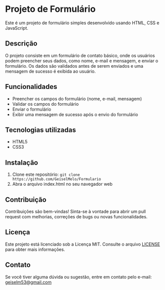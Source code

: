 # Projeto de Formulário

Este é um projeto de formulário simples desenvolvido usando HTML, CSS e JavaScript.

## Descrição

O projeto consiste em um formulário de contato básico, onde os usuários podem preencher seus dados, como nome, e-mail e mensagem, 
e enviar o formulário.
Os dados são validados antes de serem enviados e uma mensagem de sucesso é exibida ao usuário.

## Funcionalidades

- Preencher os campos do formulário (nome, e-mail, mensagem)
- Validar os campos do formulário
- Enviar o formulário
- Exibir uma mensagem de sucesso após o envio do formulário

## Tecnologias utilizadas

- HTML5
- CSS3


## Instalação

1. Clone este repositório: `git clone https://github.com/GeiselMelo/Formulario`
2. Abra o arquivo index.html no seu navegador web

## Contribuição

Contribuições são bem-vindas! Sinta-se à vontade para abrir um pull request com melhorias, correções de bugs ou novas funcionalidades.

## Licença

Este projeto está licenciado sob a Licença MIT. Consulte o arquivo [LICENSE](LICENSE) para obter mais informações.

## Contato

Se você tiver alguma dúvida ou sugestão, entre em contato pelo e-mail: geiselm53@gmail.com


